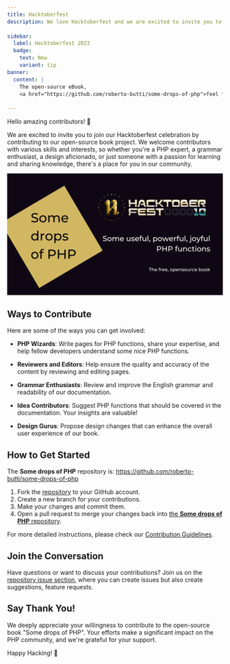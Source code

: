```yaml
---
title: Hacktoberfest
description: We love Hacktoberfest and we are excited to invite you to join our Hacktoberfest celebration by contributing to our open-source book project.

sidebar:
  label: Hacktoberfest 2023
  badge:
    text: New
    variant: tip
banner:
  content: |
    The open-source eBook,
    <a href="https://github.com/roberto-butti/some-drops-of-php">feel free to contribute adding or reviewing content</a>

---
```


Hello amazing contributors! 👋

We are excited to invite you to join our Hacktoberfest celebration by contributing to our open-source book project. We welcome contributors with various skills and interests, so whether you're a PHP expert, a grammar enthusiast, a design aficionado, or just someone with a passion for learning and sharing knowledge, there's a place for you in our community.

![Some drops of PHP joins Hacktoberfest](../../../assets/header-hacktoberfest.webp)

## Ways to Contribute

Here are some of the ways you can get involved:

- **PHP Wizards**: Write pages for PHP functions, share your expertise, and help fellow developers understand some nice PHP functions.

- **Reviewers and Editors**: Help ensure the quality and accuracy of the content by reviewing and editing pages.

- **Grammar Enthusiasts**: Review and improve the English grammar and readability of our documentation.

- **Idea Contributors**: Suggest PHP functions that should be covered in the documentation. Your insights are valuable!

- **Design Gurus**: Propose design changes that can enhance the overall user experience of our book.

## How to Get Started

The **Some drops of PHP** repository is: https://github.com/roberto-butti/some-drops-of-php

1. Fork the [repository](https://github.com/roberto-butti/some-drops-of-php) to your GitHub account.
2. Create a new branch for your contributions.
3. Make your changes and commit them.
4. Open a pull request to merge your changes back into [the **Some drops of PHP** repository](https://github.com/roberto-butti/some-drops-of-php).

For more detailed instructions, please check our [Contribution Guidelines](https://github.com/roberto-butti/some-drops-of-php/blob/main/CONTRIBUTING.md).

## Join the Conversation

Have questions or want to discuss your contributions? Join us on the [repository issue section](https://github.com/roberto-butti/some-drops-of-php/issues), where you can create issues but also create suggestions, feature requests.

## Say Thank You!

We deeply appreciate your willingness to contribute to the open-source book "Some drops of PHP". Your efforts make a significant impact on the PHP community, and we're grateful for your support.

Happy Hacking! 🚀